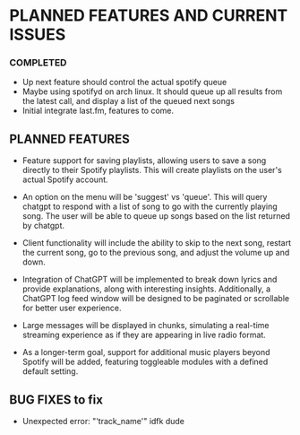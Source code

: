 # PLANNED FEATURES AND CURRENT ISSUES

### COMPLETED

- Up next feature should control the actual spotify queue
- Maybe using spotifyd on arch linux. It should queue up all results from the latest call, and display a list of the queued next songs
- Initial integrate last.fm, features to come.

## PLANNED FEATURES

- Feature support for saving playlists, allowing users to save a song directly to their Spotify playlists. This will create playlists on the user's actual Spotify account.

- An option on the menu will be 'suggest' vs 'queue'. This will query chatgpt to respond with a list of song to go with the currently playing song. The user will be able to queue up songs based on the list returned by chatgpt.

- Client functionality will include the ability to skip to the next song, restart the current song, go to the previous song, and adjust the volume up and down.

- Integration of ChatGPT will be implemented to break down lyrics and provide explanations, along with interesting insights. Additionally, a ChatGPT log feed window will be designed to be paginated or scrollable for better user experience.

- Large messages will be displayed in chunks, simulating a real-time streaming experience as if they are appearing in live radio format.

- As a longer-term goal, support for additional music players beyond Spotify will be added, featuring toggleable modules with a defined default setting.

## BUG FIXES to fix

- Unexpected error: "'track_name'"
  idfk dude
